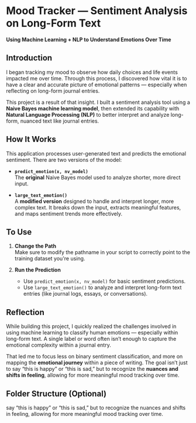 #  Mood Tracker — Sentiment Analysis on Long-Form Text  
**Using Machine Learning + NLP to Understand Emotions Over Time**

##  Introduction  
I began tracking my mood to observe how daily choices and life events impacted me over time. Through this process, I discovered how vital it is to have a clear and accurate picture of emotional patterns — especially when reflecting on long-form journal entries.

This project is a result of that insight. I built a sentiment analysis tool using a **Naive Bayes machine learning model**, then extended its capability with **Natural Language Processing (NLP)** to better interpret and analyze long-form, nuanced text like journal entries.

##  How It Works  
This application processes user-generated text and predicts the emotional sentiment. There are two versions of the model:

- **`predict_emotion(x, nv_model)`**  
  The **original** Naive Bayes model used to analyze shorter, more direct input.
  
- **`large_text_emotion()`**  
  A **modified version** designed to handle and interpret longer, more complex text. It breaks down the input, extracts meaningful features, and maps sentiment trends more effectively.

##  To Use
1. **Change the Path**  
   Make sure to modify the pathname in your script to correctly point to the training dataset you're using.

2. **Run the Prediction**  
   - Use `predict_emotion(x, nv_model)` for basic sentiment predictions.  
   - Use `large_text_emotion()` to analyze and interpret long-form text entries (like journal logs, essays, or conversations).

##  Reflection  
While building this project, I quickly realized the challenges involved in using machine learning to classify human emotions — especially within long-form text. A single label or word often isn’t enough to capture the emotional complexity within a journal entry.

That led me to focus less on binary sentiment classification, and more on mapping the **emotional journey** within a piece of writing. The goal isn’t just to say “this is happy” or “this is sad,” but to recognize the **nuances and shifts in feeling**, allowing for more meaningful mood tracking over time.

##  Folder Structure (Optional)
 say “this is happy” or “this is sad,” but to recognize the nuances and shifts in feeling, allowing for more meaningful mood tracking over time.
